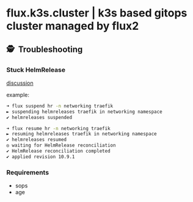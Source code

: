 # flux.k3s.cluster | k3s based gitops cluster managed by flux2

## :detective:&nbsp; Troubleshooting

### Stuck HelmRelease
[discussion](https://github.com/fluxcd/flux2/issues/1878)

example:
```bash
➜ flux suspend hr -n networking traefik
► suspending helmreleases traefik in networking namespace
✔ helmreleases suspended
```

```bash
➜ flux resume hr -n networking traefik
► resuming helmreleases traefik in networking namespace
✔ helmreleases resumed
◎ waiting for HelmRelease reconciliation
✔ HelmRelease reconciliation completed
✔ applied revision 10.9.1
```

### Requirements
- sops
- age

